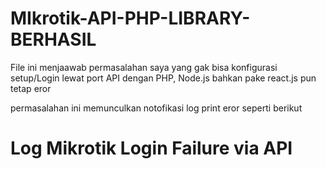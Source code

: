 # MIkrotik-API-PHP-LIBRARY-BERHASIL


File ini menjaawab permasalahan saya yang gak bisa konfigurasi setup/Login lewat port API dengan PHP, Node.js bahkan pake react.js pun tetap eror

permasalahan ini memunculkan notofikasi log print eror seperti berikut
# Log Mikrotik Login Failure via API
